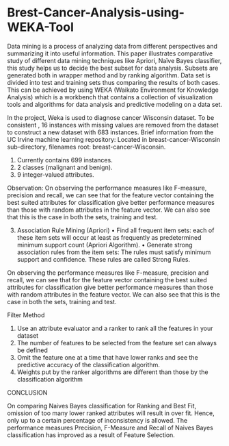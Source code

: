 # Brest-Cancer-Analysis-using-WEKA-Tool
Data mining is a process of analyzing data from different perspectives and summarizing it into useful information.
This paper illustrates comparative study of different data mining techniques like Apriori, Naïve Bayes classifier, this study helps us to decide the best subset for data analysis. Subsets are generated both in wrapper method and by ranking algorithm. Data set is divided into test and training sets thus comparing the results of both cases. This can be achieved by using WEKA (Waikato Environment for Knowledge Analysis) which is a workbench that contains a collection of visualization tools and algorithms for data analysis and predictive modeling on a data set.


In the project, Weka is used to diagnose cancer Wisconsin dataset. To be consistent , 16 instances with missing values are removed from the dataset to construct a new dataset with 683 instances.
Brief information from the UC Irvine machine learning repository:
Located in breast-cancer-Wisconsin sub-directory, filenames root: breast-cancer-Wisconsin.
1.	Currently contains 699 instances.
2.	2 classes (malignant and benign).
3.	9 integer-valued attributes.



Observation:
On observing the performance measures like F-measure, precision and recall, we can see that for the feature vector containing the best suited attributes for classification give better performance measures than those with random attributes in the feature vector. We can also see that this is the case in both the sets, training and test.

3.	Association Rule Mining (Apriori)
•	Find all frequent item sets: each of these item sets will occur at least as frequently as predetermined minimum support count (Apriori Algorithm).
•	Generate strong association rules from the item sets: The rules must satisfy minimum support and confidence. These rules are called Strong Rules.

On observing the performance measures like F-measure, precision and recall, we can see that for the feature vector containing the best suited attributes for classification give better performance measures than those with random attributes in the feature vector. We can also see that this is the case in both the sets, training and test.


Filter Method
1.	Use an attribute evaluator and a ranker to rank all the features in your dataset
2.	The number of features to be selected from the feature set can always be defined
3.	Omit the feature one at a time that have lower ranks and see the predictive accuracy of the classification algorithm.
4.	Weights put by the ranker algorithms are different than those by the classification algorithm


				
CONCLUSION

On comparing Naives Bayes classification for Ranking and Best Fit, omission of too many lower ranked attributes will result in over fit. Hence, only up to a certain percentage of inconsistency is allowed. The performance measures Precision, F-Measure and Recall of Naives Bayes classification has improved as a result of Feature Selection.

